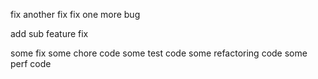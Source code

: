 fix
another fix
fix one more bug

add sub feature
fix

some fix
some chore code
some test code
some refactoring code
some perf code
